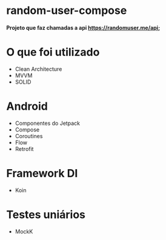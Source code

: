 ﻿# random-user-compose
#### Projeto que faz chamadas a api https://randomuser.me/api;

# O que foi utilizado

- Clean Architecture
- MVVM
- SOLID

# Android
- Componentes do Jetpack
- Compose
- Coroutines
- Flow
- Retrofit

# Framework DI
- Koin

# Testes uniários
- MockK
